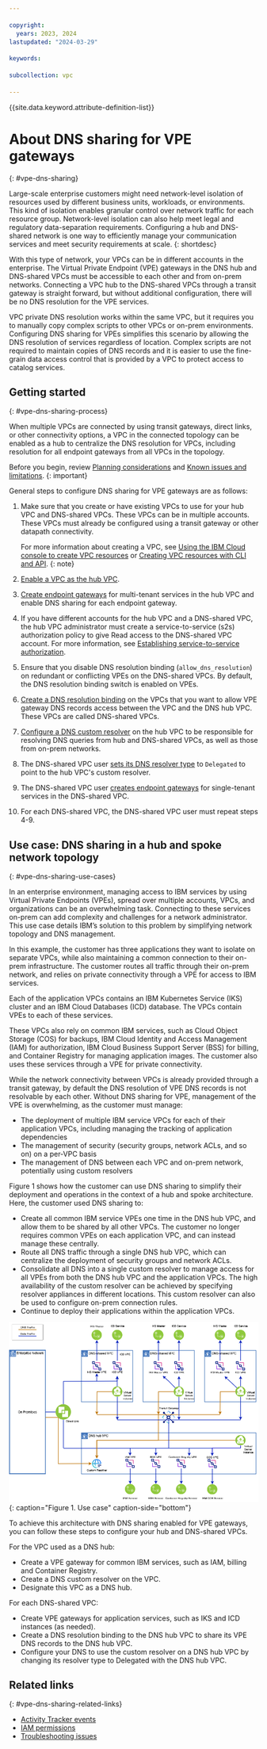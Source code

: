 ```yaml
---

copyright:
  years: 2023, 2024
lastupdated: "2024-03-29"

keywords:

subcollection: vpc

---
```


{{site.data.keyword.attribute-definition-list}}

# About DNS sharing for VPE gateways
{: #vpe-dns-sharing}

Large-scale enterprise customers might need network-level isolation of resources used by different business units, workloads, or environments. This kind of isolation enables granular control over network traffic for each resource group. Network-level isolation can also help meet legal and regulatory data-separation requirements. Configuring a hub and DNS-shared network is one way to efficiently manage your communication services and meet security requirements at scale.
{: shortdesc}

With this type of network, your VPCs can be in different accounts in the enterprise. The Virtual Private Endpoint (VPE) gateways in the DNS hub and DNS-shared VPCs must be accessible to each other and from on-prem networks. Connecting a VPC hub to the DNS-shared VPCs through a transit gateway is straight forward, but without additional configuration, there will be no DNS resolution for the VPE services.

VPC private DNS resolution works within the same VPC, but it requires you to manually copy complex scripts to other VPCs or on-prem environments. Configuring DNS sharing for VPEs simplifies this scenario by allowing the DNS resolution of services regardless of location. Complex scripts are not required to maintain copies of DNS records and it is easier to use the fine-grain data access control that is provided by a VPC to protect access to catalog services.

## Getting started
{: #vpe-dns-sharing-process}

When multiple VPCs are connected by using transit gateways, direct links, or other connectivity options, a VPC in the connected topology can be enabled as a hub to centralize the DNS resolution for VPCs, including resolution for all endpoint gateways from all VPCs in the topology.

Before you begin, review [Planning considerations](/docs/vpc?topic=vpc-vpe-dns-sharing-planning-considerations&interface=ui) and [Known issues and limitations](/docs/vpc?topic=vpc-vpe-dns-sharing-limitations&interface=ui).
{: important}

General steps to configure DNS sharing for VPE gateways are as follows:

1. Make sure that you create or have existing VPCs to use for your hub VPC and DNS-shared VPCs. These VPCs can be in multiple accounts. These VPCs must already be configured using a transit gateway or other datapath connectivity.

   For more information about creating a VPC, see [Using the IBM Cloud console to create VPC resources](/docs/vpc?topic=vpc-creating-a-vpc-using-the-ibm-cloud-console) or [Creating VPC resources with CLI and API](/docs/vpc?topic=vpc-creating-vpc-resources-with-cli-and-api&interface=api).
{: note}

1. [Enable a VPC as the hub VPC](/docs/vpc?topic=vpc-vpe-dns-sharing-configure-hub).
1. [Create endpoint gateways](/docs/vpc?topic=vpc-ordering-endpoint-gateway) for multi-tenant services in the hub VPC and enable DNS sharing for each endpoint gateway.
1. If you have different accounts for the hub VPC and a DNS-shared VPC, the hub VPC administrator must create a service-to-service (s2s) authorization policy to give Read access to the DNS-shared VPC account. For more information, see [Establishing service-to-service authorization](/docs/vpc?topic=vpc-vpe-dns-sharing-s2s-auth&interface=api).
1. Ensure that you disable DNS resolution binding (`allow_dns_resolution`) on redundant or conflicting VPEs on the DNS-shared VPCs. By default, the DNS resolution binding switch is enabled on VPEs.
1. [Create a DNS resolution binding](/docs/vpc?topic=vpc-vpe-dns-sharing-resolution-bindings&interface=ui) on the VPCs that you want to allow VPE gateway DNS records access between the VPC and the DNS hub VPC. These VPCs are called DNS-shared VPCs.
1. [Configure a DNS custom resolver](/docs/dns-svcs?topic=dns-svcs-ui-create-cr) on the hub VPC to be responsible for resolving DNS queries from hub and DNS-shared VPCs, as well as those from on-prem networks.
1. The DNS-shared VPC user [sets its DNS resolver type](/docs/vpc?topic=vpc-configure-dns-resolver&interface=ui) to `Delegated` to point to the hub VPC's custom resolver.
1. The DNS-shared VPC user [creates endpoint gateways](/docs/vpc?topic=vpc-ordering-endpoint-gateway) for single-tenant services in the DNS-shared VPC.
1. For each DNS-shared VPC, the DNS-shared VPC user must repeat steps 4-9.

## Use case: DNS sharing in a hub and spoke network topology
{: #vpe-dns-sharing-use-cases}

In an enterprise environment, managing access to IBM services by using Virtual Private Endpoints (VPEs), spread over multiple accounts, VPCs, and organizations can be an overwhelming task. Connecting to these services on-prem can add complexity and challenges for a network administrator. This use case details IBM’s solution to this problem by simplifying network topology and DNS management.

In this example, the customer has three applications they want to isolate on separate VPCs, while also maintaining a common connection to their on-prem infrastructure. The customer routes all traffic through their on-prem network, and relies on private connectivity through a VPE for access to IBM services.

Each of the application VPCs contains an IBM Kubernetes Service (IKS) cluster and an IBM Cloud Databases (ICD) database. The VPCs contain VPEs to each of these services.

These VPCs also rely on common IBM services, such as Cloud Object Storage (COS) for backups, IBM Cloud Identity and Access Management (IAM) for authorization, IBM Cloud Business Support Server (BSS) for billing, and Container Registry for managing application images. The customer also uses these services through a VPE for private connectivity.

While the network connectivity between VPCs is already provided through a transit gateway, by default the DNS resolution of VPE DNS records is not resolvable by each other. Without DNS sharing for VPE, management of the VPE is overwhelming, as the customer must manage:

* The deployment of multiple IBM service VPCs for each of their application VPCs, including managing the tracking of application dependencies
* The management of security (security groups, network ACLs, and so on) on a per-VPC basis
* The management of DNS between each VPC and on-prem network, potentially using custom resolvers

Figure 1 shows how the customer can use DNS sharing to simplify their deployment and operations in the context of a hub and spoke architecture. Here, the customer used DNS sharing to:

- Create all common IBM service VPEs one time in the DNS hub VPC, and allow them to be shared by all other VPCs. The customer no longer requires common VPEs on each application VPC, and can instead manage these centrally.
- Route all DNS traffic through a single DNS hub VPC, which can centralize the deployment of security groups and network ACLs.
- Consolidate all DNS into a single custom resolver to manage access for all VPEs from both the DNS hub VPC and the application VPCs. The high availability of the custom resolver can be achieved by specifying resolver appliances in different locations. This custom resolver can also be used to configure on-prem connection rules.
- Continue to deploy their applications within the application VPCs.

![Hub and spoke model use case](/images/hub-spoke-use-case1.png){: caption="Figure 1. Use case" caption-side="bottom"}

To achieve this architecture with DNS sharing enabled for VPE gateways, you can follow these steps to configure your hub and DNS-shared VPCs.

For the VPC used as a DNS hub:

* Create a VPE gateway for common IBM services, such as IAM, billing and Container Registry.
* Create a DNS custom resolver on the VPC.
* Designate this VPC as a DNS hub.

For each DNS-shared VPC:

* Create VPE gateways for application services, such as IKS and ICD instances (as needed).
* Create a DNS resolution binding to the DNS hub VPC to share its VPE DNS records to the DNS hub VPC.
* Configure your DNS to use the custom resolver on a DNS hub VPC by changing its resolver type to Delegated with the DNS hub VPC.

## Related links
{: #vpe-dns-sharing-related-links}

* [Activity Tracker events](/docs/vpc?topic=vpc-at-events#events-dns-resolution-bindings)
* [IAM permissions](/docs/account?topic=account-iam-service-roles-actions#is.vpc-roles)
* [Troubleshooting issues](/docs/vpc?topic=vpc-troubleshoot-hub-1)
